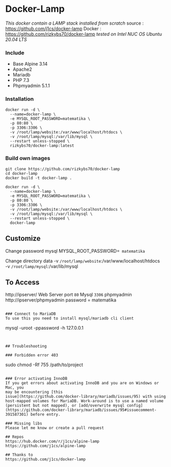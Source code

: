 # Docker-Lamp
*This docker contain a LAMP stack installed from scratch*
source : https://github.com/j1cs/docker-lamp
Docker : https://github.com/rizkybs70/docker-lamp
_tested on Intel NUC OS Ubuntu 20.04 LTS_

### Include
* Base Alpine 3.14
* Apache2
* Mariadb
* PHP 7.3
* Phpmyadmin 5.1.1


### Installation
```
docker run -d \
  --name=docker-lamp \
  -e MYSQL_ROOT_PASSWORD=matematika \
  -p 80:80 \
  -p 3306:3306 \
  -v /root/lamp/website:/var/www/localhost/htdocs \
  -v /root/lamp/mysql:/var/lib/mysql \
  --restart unless-stopped \
  rizkybs70/docker-lamp:latest
```
### Build own images

```
git clone https://github.com/rizkybs70/docker-lamp
cd docker-lamp
docker build -t docker-lamp .
```
```
docker run -d \
  --name=docker-lamp \
  -e MYSQL_ROOT_PASSWORD=matematika \
  -p 80:80 \
  -p 3306:3306 \
  -v /root/lamp/website:/var/www/localhost/htdocs \
  -v /root/lamp/mysql:/var/lib/mysql \
  --restart unless-stopped \
  docker-lamp
```

## Customize
Change password mysql
MYSQL_ROOT_PASSWORD=``` matematika``` 

Change directory data
-v ```/root/lamp/website```:/var/www/localhost/htdocs \
-v ```/root/lamp/mysql```:/var/lib/mysql

## To Access
http://ipserver/
Web Server port ```80```
Mysql ```3306```
phpmyadmin http://ipserver/phpmyadmin
password = matematika


```

### Connect to MariaDB
To use this you need to install mysql/mariadb cli client
```
mysql -uroot -ppassword -h 127.0.0.1
```


## Troubleshooting

### Forbidden error 403 
```
sudo chmod -Rf 755 /path/to/project
``` 

### Error activating InnoDB
If you get errors about activating InnoDB and you are on Windows or Mac, you
may be encountering [this
issue](https://github.com/docker-library/mariadb/issues/95) with using
host-mapped volumes for MariaDB. Work-around is to use a named volume
(persistent but not mapped), or [add/overwrite mysql config](https://github.com/docker-library/mariadb/issues/95#issuecomment-391587301) before entry.

### Missing libs
Please let me know or create a pull request

## Repos
https://hub.docker.com/r/j1cs/alpine-lamp  
https://github.com/j1cs/alpine-lamp

## Thanks to
https://github.com/j1cs/docker-lamp
